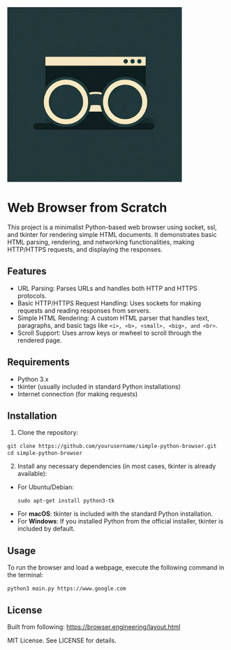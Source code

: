 <img src="img/goggle-chrome.jpg" alt="Goggle Chrome!" width="400"/>

# Web Browser from Scratch
This project is a minimalist Python-based web browser using socket, ssl, and tkinter for rendering simple HTML documents. It demonstrates basic HTML parsing, rendering, and networking functionalities, making HTTP/HTTPS requests, and displaying the responses.


## Features
- URL Parsing: Parses URLs and handles both HTTP and HTTPS protocols.
- Basic HTTP/HTTPS Request Handling: Uses sockets for making requests and reading responses from servers.
- Simple HTML Rendering: A custom HTML parser that handles text, paragraphs, and basic tags like `<i>, <b>, <small>, <big>, and <br>`.
- Scroll Support: Uses arrow keys or mwheel to scroll through the rendered page.

## Requirements
- Python 3.x
- tkinter (usually included in standard Python installations)
- Internet connection (for making requests)

## Installation
1.	Clone the repository:
```
git clone https://github.com/yourusername/simple-python-browser.git
cd simple-python-browser
```

2.	Install any necessary dependencies (in most cases, tkinter is already available):
- For Ubuntu/Debian:
	```
	sudo apt-get install python3-tk
	```
- For **macOS**: tkinter is included with the standard Python installation.
- For **Windows**:
If you installed Python from the official installer, tkinter is included by default.

## Usage

To run the browser and load a webpage, execute the following command in the terminal:
```
python3 main.py https://www.google.com
```


## License
Built from following: https://browser.engineering/layout.html

MIT License. See LICENSE for details.
